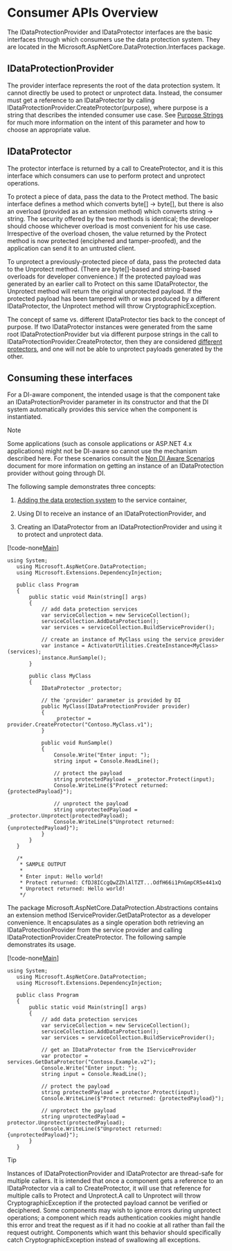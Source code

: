 ﻿---
uid: security/data-protection/consumer-apis/overview
---
# Consumer APIs Overview

The IDataProtectionProvider and IDataProtector interfaces are the basic interfaces through which consumers use the data protection system. They are located in the Microsoft.AspNetCore.DataProtection.Interfaces package.

## IDataProtectionProvider

The provider interface represents the root of the data protection system. It cannot directly be used to protect or unprotect data. Instead, the consumer must get a reference to an IDataProtector by calling IDataProtectionProvider.CreateProtector(purpose), where purpose is a string that describes the intended consumer use case. See [Purpose Strings](purpose-strings.md) for much more information on the intent of this parameter and how to choose an appropriate value.

## IDataProtector

The protector interface is returned by a call to CreateProtector, and it is this interface which consumers can use to perform protect and unprotect operations.

To protect a piece of data, pass the data to the Protect method. The basic interface defines a method which converts byte[] -> byte[], but there is also an overload (provided as an extension method) which converts string -> string. The security offered by the two methods is identical; the developer should choose whichever overload is most convenient for his use case. Irrespective of the overload chosen, the value returned by the Protect method is now protected (enciphered and tamper-proofed), and the application can send it to an untrusted client.

To unprotect a previously-protected piece of data, pass the protected data to the Unprotect method. (There are byte[]-based and string-based overloads for developer convenience.) If the protected payload was generated by an earlier call to Protect on this same IDataProtector, the Unprotect method will return the original unprotected payload. If the protected payload has been tampered with or was produced by a different IDataProtector, the Unprotect method will throw CryptographicException.

The concept of same vs. different IDataProtector ties back to the concept of purpose. If two IDataProtector instances were generated from the same root IDataProtectionProvider but via different purpose strings in the call to IDataProtectionProvider.CreateProtector, then they are considered [different protectors](purpose-strings.md), and one will not be able to unprotect payloads generated by the other.

## Consuming these interfaces

For a DI-aware component, the intended usage is that the component take an IDataProtectionProvider parameter in its constructor and that the DI system automatically provides this service when the component is instantiated.

> [!NOTE]
> Some applications (such as console applications or ASP.NET 4.x applications) might not be DI-aware so cannot use the mechanism described here. For these scenarios consult the [Non DI Aware Scenarios](../configuration/non-di-scenarios.md) document for more information on getting an instance of an IDataProtection provider without going through DI.

The following sample demonstrates three concepts:

1. [Adding the data protection system](../configuration/overview.md) to the service container,

2. Using DI to receive an instance of an IDataProtectionProvider, and

3. Creating an IDataProtector from an IDataProtectionProvider and using it to protect and unprotect data.

[!code-none[Main](../using-data-protection/samples/protectunprotect.cs?highlight=26,34,35,36,37,38,39,40)]

````none
using System;
   using Microsoft.AspNetCore.DataProtection;
   using Microsoft.Extensions.DependencyInjection;

   public class Program
   {
       public static void Main(string[] args)
       {
           // add data protection services
           var serviceCollection = new ServiceCollection();
           serviceCollection.AddDataProtection();
           var services = serviceCollection.BuildServiceProvider();

           // create an instance of MyClass using the service provider
           var instance = ActivatorUtilities.CreateInstance<MyClass>(services);
           instance.RunSample();
       }

       public class MyClass
       {
           IDataProtector _protector;

           // the 'provider' parameter is provided by DI
           public MyClass(IDataProtectionProvider provider)
           {
               _protector = provider.CreateProtector("Contoso.MyClass.v1");
           }

           public void RunSample()
           {
               Console.Write("Enter input: ");
               string input = Console.ReadLine();

               // protect the payload
               string protectedPayload = _protector.Protect(input);
               Console.WriteLine($"Protect returned: {protectedPayload}");

               // unprotect the payload
               string unprotectedPayload = _protector.Unprotect(protectedPayload);
               Console.WriteLine($"Unprotect returned: {unprotectedPayload}");
           }
       }
   }

   /*
    * SAMPLE OUTPUT
    *
    * Enter input: Hello world!
    * Protect returned: CfDJ8ICcgQwZZhlAlTZT...OdfH66i1PnGmpCR5e441xQ
    * Unprotect returned: Hello world!
    */

   ````

The package Microsoft.AspNetCore.DataProtection.Abstractions contains an extension method IServiceProvider.GetDataProtector as a developer convenience. It encapsulates as a single operation both retrieving an IDataProtectionProvider from the service provider and calling IDataProtectionProvider.CreateProtector. The following sample demonstrates its usage.

[!code-none[Main](./overview/samples/getdataprotector.cs?highlight=15)]

````none
using System;
   using Microsoft.AspNetCore.DataProtection;
   using Microsoft.Extensions.DependencyInjection;
    
   public class Program
   {
       public static void Main(string[] args)
       {
           // add data protection services
           var serviceCollection = new ServiceCollection();
           serviceCollection.AddDataProtection();
           var services = serviceCollection.BuildServiceProvider();
    
           // get an IDataProtector from the IServiceProvider
           var protector = services.GetDataProtector("Contoso.Example.v2");
           Console.Write("Enter input: ");
           string input = Console.ReadLine();
    
           // protect the payload
           string protectedPayload = protector.Protect(input);
           Console.WriteLine($"Protect returned: {protectedPayload}");
    
           // unprotect the payload
           string unprotectedPayload = protector.Unprotect(protectedPayload);
           Console.WriteLine($"Unprotect returned: {unprotectedPayload}");
       }
   }

   ````

>[!TIP]
> Instances of IDataProtectionProvider and IDataProtector are thread-safe for multiple callers. It is intended that once a component gets a reference to an IDataProtector via a call to CreateProtector, it will use that reference for multiple calls to Protect and Unprotect.A call to Unprotect will throw CryptographicException if the protected payload cannot be verified or deciphered. Some components may wish to ignore errors during unprotect operations; a component which reads authentication cookies might handle this error and treat the request as if it had no cookie at all rather than fail the request outright. Components which want this behavior should specifically catch CryptographicException instead of swallowing all exceptions.
